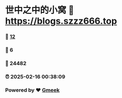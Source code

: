 # 世中之中的小窝 :link: https://blogs.szzz666.top 
### :page_facing_up: [12](https://blogs.szzz666.top/tag.html) 
### :speech_balloon: 6 
### :hibiscus: 24482 
### :alarm_clock: 2025-02-16 00:38:09 
### Powered by :heart: [Gmeek](https://github.com/Meekdai/Gmeek)
